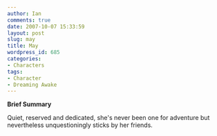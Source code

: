 ```yaml
---
author: Ian
comments: true
date: 2007-10-07 15:33:59
layout: post
slug: may
title: May
wordpress_id: 685
categories:
- Characters
tags:
- Character
- Dreaming Awake
---
```


<p><b>Brief Summary</b></p>
<p>Quiet, reserved and dedicated, she&#039;s never been one for adventure but nevertheless unquestioningly sticks by her friends. </p>